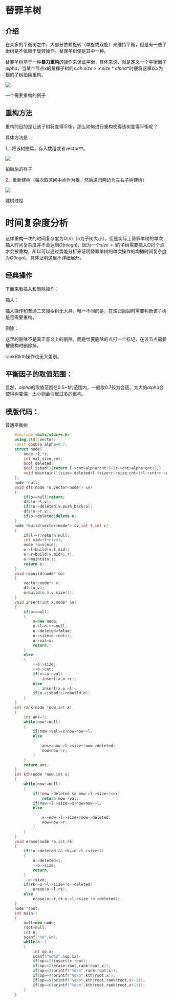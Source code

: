 # 替罪羊树

## 介绍

在众多的平衡树之中，大部分依赖旋转（单旋或双旋）来维持平衡，但是有一些平衡树是不依赖于旋转操作。替罪羊树便是其中一种。

替罪羊树基于一种**暴力重构**的操作来保证平衡，具体来说，就是定义一个平衡因子$alpha$，当某个节点x的某棵子树的$x.ch.size>x.size*alpha$\*时便将这棵以x为根的子树拍扁重构。


 ![](./images/example_tree.png) 

一个需要重构的例子


## 重构方法

重构的目的是让该子树将变得平衡，那么如何进行重构使得该树变得平衡呢？

具体方法是：

1、将该树拍扁，存入数组或者vector中。


 ![](./images/vector.png) 

拍扁后的样子


2、重新建树（每次取区间中点作为根，然后递归两边为左右子树建树）


 ![](./images/build_tree.png) 

建树过程


# 时间复杂度分析

这样重构一次的时间复杂度为$O(n)$（n为子树大小），但是实际上替罪羊树的单次插入时间复杂度并不会达到$O(nlogn)$，因为一个$size=t$的子树需要插入$Ω(t)$个点才会被重构，所以可以通过势能分析来证明替罪羊树的单次操作的均摊时间复杂度为$O(logn)$，具体证明这里不详细展开。


## 经典操作

下面来看插入和删除操作：

插入：

插入操作和普通二叉搜索树无大异，唯一不同的是，在递归返回时需要判断该子树是否需要重构。

删除：

这里的删除不是真正意义上的删除，而是给要删除的点打一个标记，在该节点需要被重构时删除掉。

rank和kth操作也无大差别。


## 平衡因子的取值范围：

显然，$alpha$的取值范围在0.5~1的范围内，一般取0.7较为合适。太大的$alpha$会使得树变深，太小则会引起过多的重构。


## 模版代码：

普通平衡树

```cpp
    #include <bits/stdc++.h>
    using std::vector;
    const double alpha=0.7;
    struct node{
        node *l,*r;
        int val,size,cnt;
        bool deleted;
        bool isbad(){return l->cnt>alpha*cnt+5||r->cnt>alpha*cnt+5;}
        void maintain(){size=!deleted+l->size+r->size;cnt=1+l->cnt+r->cnt;}
    };
    node *null;
    void dfs(node *o,vector<node*> &v)
    {
        if(o==null)return;
        dfs(o->l,v);
        if(!o->deleted)v.push_back(o);
        dfs(o->r,v);
        if(o->deleted)delete o;
    }
    node *build(vector<node*> &v,int l,int r)
    {
        if(l>=r)return null;
        int mid=(l+r)>>1;
        node *o=v[mid];
        o->l=build(v,l,mid);
        o->r=build(v,mid+1,r);
        o->maintain();
        return o;
    }
    void rebuild(node* &o)
    {
        vector<node*> v;
        dfs(o,v);
        o=build(v,0,v.size());
    }
    void insert(int x,node* &o)
    {
        if(o==null)
        {
            o=new node;
            o->l=o->r=null;
            o->deleted=false;
            o->size=o->cnt=1;
            o->val=x;
            return;
        }
        else
        {
            ++o->size;
            ++o->cnt;
            if(x>=o->val)
                insert(x,o->r);
            else
                insert(x,o->l);
            if(o->isbad())rebuild(o);
        }
    }
    int rank(node *now,int x)
    {
        int ans=1;
        while(now!=null)
        {
            if(now->val>=x)now=now->l;
            else
            {
                ans+=now->l->size+!now->deleted;
                now=now->r;
            }
        }
        return ans;
    }
    int kth(node *now,int x)
    {
        while(now!=null)
        {
            if(!now->deleted && now->l->size+1==x)
                return now->val;
            if(now->l->size>=x)now=now->l;
            else
            {
                x-=now->l->size+!now->deleted;
                now=now->r;
            }
        }
    }
    void erase(node *o,int rk)
    {
        if(!o->deleted && rk==o->l->size+1)
        {
            o->deleted=1;
            --o->size;
            return;
        }
        --o->size;
        if(rk<=o->l->size+!o->deleted)
            erase(o->l,rk);
        else
            erase(o->r,rk-o->l->size-!o->deleted);
    }
    node *root;
    int main()
    {
        null=new node;
        root=null;
        int n;
        scanf("%d",&n);
        while(n--)
        {
            int op,x;
            scanf("%d%d",&op,&x);
            if(op==1)insert(x,root);
            if(op==2)erase(root,rank(root,x));
            if(op==3)printf("%d\n",rank(root,x));
            if(op==4)printf("%d\n",kth(root,x));
            if(op==5)printf("%d\n",kth(root,rank(root,x)-1));
            if(op==6)printf("%d\n",kth(root,rank(root,x+1)));
        }
    } 

```
